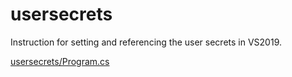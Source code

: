 # usersecrets
Instruction for setting and referencing the user secrets in VS2019.

[usersecrets/Program.cs](usersecrets/Program.cs)

